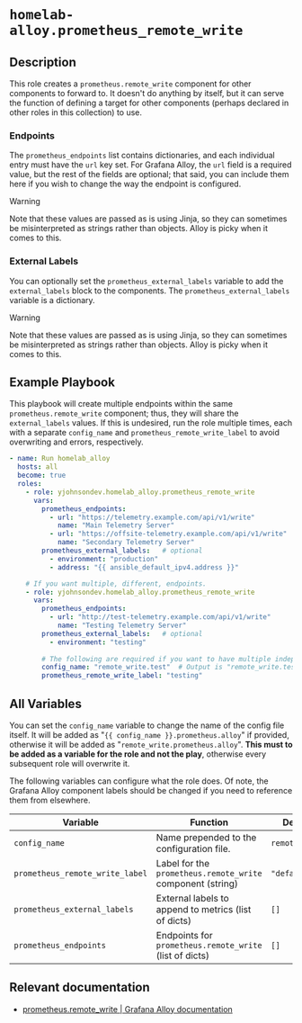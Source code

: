 # `homelab-alloy.prometheus_remote_write`

## Description

This role creates a `prometheus.remote_write` component for other components to forward to. It doesn't do anything by itself, but it can serve the function of defining a target for other components (perhaps declared in other roles in this collection) to use.

### Endpoints

The `prometheus_endpoints` list contains dictionaries, and each individual entry must have the `url` key set. For Grafana Alloy, the `url` field is a required value, but the rest of the fields are optional; that said, you can include them here if you wish to change the way the endpoint is configured.

> [!WARNING]
> Note that these values are passed as is using Jinja, so they can sometimes be misinterpreted as strings rather than objects. Alloy is picky when it comes to this.

### External Labels

You can optionally set the `prometheus_external_labels` variable to add the `external_labels` block to the components. The `prometheus_external_labels` variable is a dictionary.

> [!WARNING]
> Note that these values are passed as is using Jinja, so they can sometimes be misinterpreted as strings rather than objects. Alloy is picky when it comes to this.

## Example Playbook

This playbook will create multiple endpoints within the same `prometheus.remote_write` component; thus, they will share the `external_labels` values. If this is undesired, run the role multiple times, each with a separate `config_name` and `prometheus_remote_write_label` to avoid overwriting and errors, respectively.

```yaml
- name: Run homelab_alloy
  hosts: all
  become: true
  roles:
    - role: yjohnsondev.homelab_alloy.prometheus_remote_write
      vars:
        prometheus_endpoints:
          - url: "https://telemetry.example.com/api/v1/write"
            name: "Main Telemetry Server"
          - url: "https://offsite-telemetry.example.com/api/v1/write"
            name: "Secondary Telemetry Server"
        prometheus_external_labels:   # optional
          - environment: "production"
          - address: "{{ ansible_default_ipv4.address }}"

    # If you want multiple, different, endpoints.
    - role: yjohnsondev.homelab_alloy.prometheus_remote_write
      vars:
        prometheus_endpoints:
          - url: "http://test-telemetry.example.com/api/v1/write"
            name: "Testing Telemetry Server"
        prometheus_external_labels:   # optional
          - environment: "testing"
        
        # The following are required if you want to have multiple independent enpoint targets.
        config_name: "remote_write.test"  # Output is "remote_write.test.prometheus.alloy"
        prometheus_remote_write_label: "testing"
```

## All Variables

You can set the `config_name` variable to change the name of the config file itself. It will be added as "`{{ config_name }}.prometheus.alloy`" if provided, otherwise it will be added as "`remote_write.prometheus.alloy`". **This must to be added as a variable for the role and not the play**, otherwise every subsequent role will overwrite it.

The following variables can configure what the role does. Of note, the Grafana Alloy component labels should be changed if you need to reference them from elsewhere.

| Variable                        | Function                                                   | Default        |
| ------------------------------- | ---------------------------------------------------------- | -------------- |
| `config_name`                   | Name prepended to the configuration file.                  | `remote_write` |
| `prometheus_remote_write_label` | Label for the `prometheus.remote_write` component (string) | `"default"`    |
| `prometheus_external_labels`    | External labels to append to metrics (list of dicts)       | `[]`           |
| `prometheus_endpoints`          | Endpoints for `prometheus.remote_write` (list of dicts)    | `[]`           |

## Relevant documentation

- [prometheus.remote\_write | Grafana Alloy documentation](https://grafana.com/docs/alloy/latest/reference/components/prometheus/prometheus.remote_write/)
